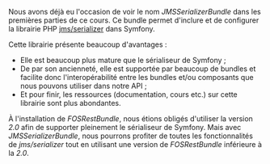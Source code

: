 Nous avons déjà eu l'occasion de voir le nom *JMSSerializerBundle* dans les premières parties de ce cours.
Ce bundle permet d'inclure et de configurer la librairie PHP [jms/serializer](http://jmsyst.com/libs/serializer) dans Symfony.

Cette librairie présente beaucoup d'avantages :

- Elle est beaucoup plus mature que le sérialiseur de Symfony ;
- De par son ancienneté, elle est supportée par beaucoup de bundles et facilite donc l'interopérabilité entre les bundles et/ou composants que nous pouvons utiliser dans notre API ;
- Et pour finir, les ressources (documentation, cours etc.) sur cette librairie sont plus abondantes.

À l'installation de *FOSRestBundle*, nous étions obligés d'utiliser la version *2.0* afin de supporter pleinement le sérialiseur de Symfony. Mais avec *JMSSerializerBundle*, nous pourrons profiter de toutes les fonctionnalités de *jms/serializer* tout en utilisant une version de *FOSRestBundle* inférieure à la *2.0*.
